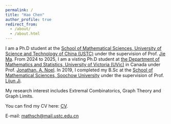```yaml
---
permalink: /
title: "Hao Chen"
author_profile: true
redirect_from: 
  - /about/
  - /about.html
---
```

I am a Ph.D student at the [School of Mathematical Sciences, University of Science and Technology of China (USTC)](https://math.ustc.edu.cn/main.htm) under the supervision of Prof. [Jie Ma](http://staff.ustc.edu.cn/~jiema/). From 2024 to 2025, I am a visting Ph.D student at [the Department of Mathematics and Statistics, University of Victoria (UVic)](https://www.uvic.ca/science/math-statistics/) in Canada under Prof. [Jonathan. A. Noel](https://jonathannoel.ca/). In 2019, I completed my B.Sc at the [School of Mathematical Sciences, Soochow University](https://math.suda.edu.cn/) under the supervision of Prof. [Lijun Ji](https://web.suda.edu.cn/jilijun/).

My research interest includes Extremal Combinatorics, Graph Theory and Graph Limits.

You can find my CV here: [CV](../assets/CV.pdf).

E-mail: mathsch@mail.ustc.edu.cn



